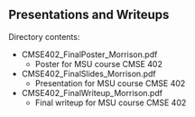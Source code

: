 ## Presentations and Writeups

Directory contents:

* CMSE402_FinalPoster_Morrison.pdf
  - Poster for MSU course CMSE 402
* CMSE402_FinalSlides_Morrison.pdf
  - Presentation for MSU course CMSE 402
* CMSE402_FinalWriteup_Morrison.pdf
  - Final writeup for MSU course CMSE 402

